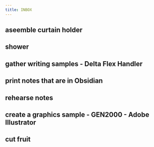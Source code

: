 ```yaml
---
title: INBOX
---
```


## aseemble curtain holder
## shower
## gather writing samples - Delta Flex Handler
## print notes that are in Obsidian
## rehearse notes
## create a graphics sample - GEN2000 - Adobe Illustrator
## cut fruit
##
##
##
